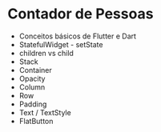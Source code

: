 # Contador de Pessoas

* Conceitos básicos de Flutter e Dart
* StatefulWidget - setState
* children vs child
* Stack
* Container
* Opacity
* Column
* Row
* Padding
* Text / TextStyle
* FlatButton
